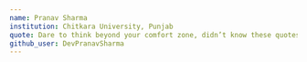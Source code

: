 ```yaml
---
name: Pranav Sharma 
institution: Chitkara University, Punjab 
quote: Dare to think beyond your comfort zone, didn’t know these quotes were due today.
github_user: DevPranavSharma
---
```

